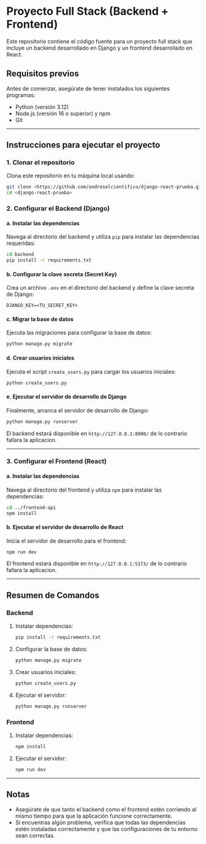 # Proyecto Full Stack (Backend + Frontend)

Este repositorio contiene el código fuente para un proyecto full stack que incluye un backend desarrollado en Django y un frontend desarrollado en React.

## Requisitos previos

Antes de comenzar, asegúrate de tener instalados los siguientes programas:

- Python (versión 3.12)
- Node.js (versión 16 o superior) y npm
- Git

---

## Instrucciones para ejecutar el proyecto

### 1. Clonar el repositorio

Clona este repositorio en tu máquina local usando:

```bash
git clone <https://github.com/andreselcientifico/django-react-prueba.git>
cd <django-react-prueba>
```

### 2. Configurar el Backend (Django)

#### a. Instalar las dependencias

Navega al directorio del backend y utiliza `pip` para instalar las dependencias requeridas:

```bash
cd backend
pip install -r requirements.txt
```

#### b. Configurar la clave secreta (Secret Key)

Crea un archivo `.env` en el directorio del backend y define la clave secreta de Django:

```env
DJANGO_KEY=<TU_SECRET_KEY>
```

#### c. Migrar la base de datos

Ejecuta las migraciones para configurar la base de datos:

```bash
python manage.py migrate
```

#### d. Crear usuarios iniciales

Ejecuta el script `create_users.py` para cargar los usuarios iniciales:

```bash
python create_users.py
```

#### e. Ejecutar el servidor de desarrollo de Django

Finalmente, arranca el servidor de desarrollo de Django:

```bash
python manage.py runserver
```

El backend estará disponible en `http://127.0.0.1:8000/` de lo contrario fallara la aplicacion.

---

### 3. Configurar el Frontend (React)

#### a. Instalar las dependencias

Navega al directorio del frontend y utiliza `npm` para instalar las dependencias:

```bash
cd ../frontend-api
npm install
```

#### b. Ejecutar el servidor de desarrollo de React

Inicia el servidor de desarrollo para el frontend:

```bash
npm run dev
```

El frontend estará disponible en `http://127.0.0.1:5173/` de lo contrario fallara la aplicacion.

---

## Resumen de Comandos

### Backend

1. Instalar dependencias:
   ```bash
   pip install -r requirements.txt
   ```
2. Configurar la base de datos:
   ```bash
   python manage.py migrate
   ```
3. Crear usuarios iniciales:
   ```bash
   python create_users.py
   ```
4. Ejecutar el servidor:
   ```bash
   python manage.py runserver
   ```

### Frontend

1. Instalar dependencias:
   ```bash
   npm install
   ```
2. Ejecutar el servidor:
   ```bash
   npm run dev
   ```

---

## Notas

- Asegúrate de que tanto el backend como el frontend estén corriendo al mismo tiempo para que la aplicación funcione correctamente.
- Si encuentras algún problema, verifica que todas las dependencias estén instaladas correctamente y que las configuraciones de tu entorno sean correctas.

